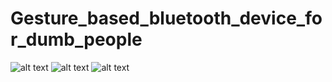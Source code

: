 # Gesture_based_bluetooth_device_for_dumb_people
![alt text](https://user-images.githubusercontent.com/41789288/71618922-ec4b0280-2be7-11ea-9fa2-0f5b736d5b36.PNG)
![alt text](https://user-images.githubusercontent.com/41789288/71618928-f0772000-2be7-11ea-8400-f9ae2bf9e874.PNG)
![alt text](https://user-images.githubusercontent.com/41789288/71618935-f40aa700-2be7-11ea-9d48-353a7baa16eb.png)
